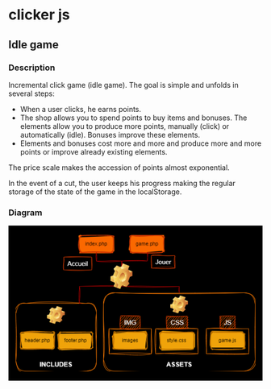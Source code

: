 # clicker js
## Idle game

### Description

Incremental click game (idle game). The goal is simple and unfolds
in several steps:
-  When a user clicks, he earns points.
- The shop allows you to spend points to buy
items and bonuses.
The elements allow you to produce more points, manually (click) or automatically (idle). Bonuses improve these elements.
- Elements and bonuses cost more and more and produce more and more points or improve already existing elements.

The price scale makes the accession of points almost exponential. 

In the event of a cut, the user keeps his progress making the regular storage of the state of the game in the localStorage.

### Diagram

<p align="center">
<img src="https://github.com/nadia-hazem/clicker/blob/e0aa3d86a7b3328dcdf18edc65e37fd2f2997712/assets/img/diagram.png">
</p>
